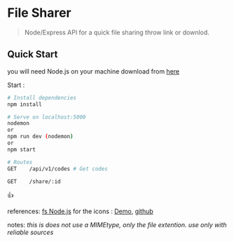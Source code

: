 # File Sharer

> Node/Express API for a quick file sharing throw link or downlod.

## Quick Start

you will need Node.js on your machine download from [here](https://nodejs.org/en/download/)

Start :

```bash
# Install dependencies
npm install

# Serve on localhost:5000
nodemon
or
npm run dev (nodemon)
or
npm start

# Routes
GET    /api/v1/codes # Get codes

GET    /share/:id
```

:+1:

references:
[fs Node.js](https://nodejs.org/api/fs.html)
for the icons : [Demo](https://colorswall.github.io/CSS-file-icons/), [github](https://github.com/colorswall/CSS-file-icons)

notes:
*this is does not use a MIMEtype, only the file extention. use only with reliable sources*
